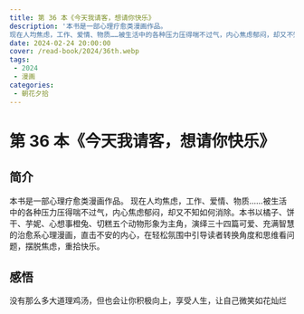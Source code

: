 ```yaml
---
title: 第 36 本《今天我请客，想请你快乐》
description: '本书是一部心理疗愈类漫画作品。
现在人均焦虑，工作、爱情、物质……被生活中的各种压力压得喘不过气，内心焦虑郁闷，却又不知如何消除。本书以橘子、饼干、芋妮、心想事橙兔、切糕五个动物形象为主角，演绎三十四篇可爱、充满智慧的治愈系心理漫画，直击不安的内心，在轻松氛围中引导读者转换角度和思维看问题，摆脱焦虑，重拾快乐。'
date: 2024-02-24 20:00:00
cover: /read-book/2024/36th.webp
tags:
 - 2024
 - 漫画
categories:
 - 朝花夕拾
---
```

# 第 36 本《今天我请客，想请你快乐》

## 简介
本书是一部心理疗愈类漫画作品。
现在人均焦虑，工作、爱情、物质……被生活中的各种压力压得喘不过气，内心焦虑郁闷，却又不知如何消除。本书以橘子、饼干、芋妮、心想事橙兔、切糕五个动物形象为主角，演绎三十四篇可爱、充满智慧的治愈系心理漫画，直击不安的内心，在轻松氛围中引导读者转换角度和思维看问题，摆脱焦虑，重拾快乐。

## 感悟
没有那么多大道理鸡汤，但也会让你积极向上，享受人生，让自己微笑如花灿烂

